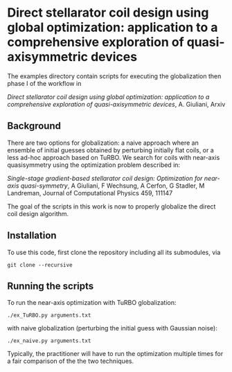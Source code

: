 # Direct stellarator coil design using global optimization: application to a comprehensive exploration of quasi-axisymmetric devices
The examples directory contain scripts for executing the globalization then phase I of the workflow in

*Direct stellarator coil design using global optimization: application to a comprehensive exploration of quasi-axisymmetric devices*, A. Giuliani, Arxiv

## Background
There are two options for globalization: a naive approach where an ensemble of initial guesses obtained by perturbing initially flat coils, or a less ad-hoc approach based on TuRBO.  We search for coils with near-axis quasisymmetry using the optimization problem described in:

*Single-stage gradient-based stellarator coil design: Optimization for near-axis quasi-symmetry*, A Giuliani, F Wechsung, A Cerfon, G Stadler, M Landreman, Journal of Computational Physics 459, 111147

The goal of the scripts in this work is now to properly globalize the direct coil design algorithm.


## Installation
To use this code, first clone the repository including all its submodules, via

    git clone --recursive 


## Running the scripts

To run the near-axis optimization with TuRBO globalization:

    ./ex_TuRBO.py arguments.txt

with naive globalization (perturbing the initial guess with Gaussian noise):

    ./ex_naive.py arguments.txt

Typically, the practitioner will have to run the optimization multiple times for a fair comparison of the the two techniques.
